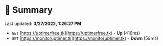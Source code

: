 # 📖 Summary
Last updated: **3/27/2022, 1:26:27 PM**

- `GET` [https://uptimerfree.tk](https://uptimerfree.tk) - **Up** (416ms)
- `GET` [https://monitoruptimer.tk](https://monitoruptimer.tk) - **Down** (59ms)
